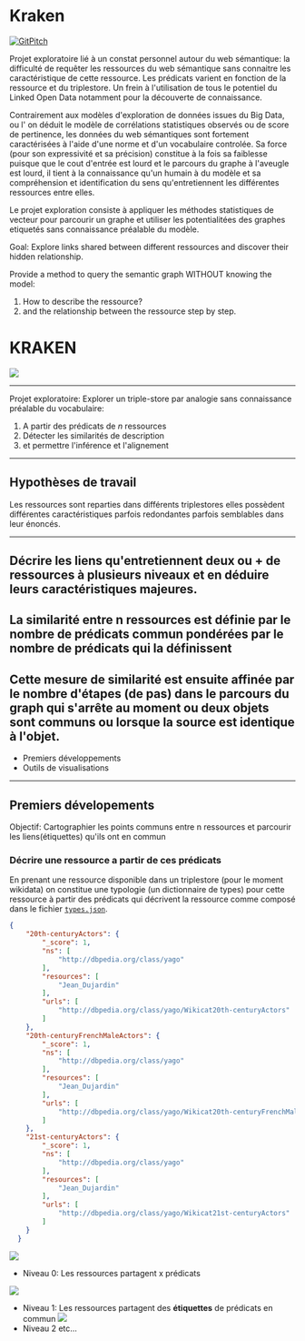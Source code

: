# Kraken
[![GitPitch](https://gitpitch.com/assets/badge.svg)](https://gitpitch.com/c24b/kraken_data/master?grs=github&t=moon)

Projet exploratoire lié à un constat personnel autour du web sémantique: la difficulté de requêter les ressources du web sémantique sans connaitre les caractéristique de cette ressource. Les prédicats varient en fonction de la ressource et du triplestore. Un frein à l'utilisation de tous le potentiel du Linked Open Data notamment pour la découverte de connaissance.

Contrairement aux modèles d'exploration de données issues du Big Data, ou l' on déduit le modèle de corrélations statistiques observés ou de score de pertinence, les données du web sémantiques sont fortement caractérisées à l'aide d'une norme et d'un vocabulaire controlée. Sa force (pour son expressivité et sa précision) constitue à la fois sa faiblesse puisque que le cout d'entrée est lourd et le parcours du graphe à l'aveugle est lourd, il tient  à la connaissance qu'un humain à du modèle et sa compréhension et identification du sens qu'entretiennent les différentes ressources entre elles.

Le projet exploration consiste à appliquer les méthodes statistiques de vecteur pour parcourir un graphe et utiliser les potentialitées des graphes etiquetés sans connaissance préalable du modèle.

Goal: Explore links shared between different ressources
and discover their hidden relationship.

Provide a method to query the semantic graph WITHOUT knowing the model:
1. How to describe the ressource?
2.  and the relationship between the ressource step by step.


# KRAKEN

![](./poulpe.png)

---------

Projet exploratoire: Explorer un triple-store par analogie sans connaissance préalable du vocabulaire:
1. A partir des prédicats de *n* ressources
4. Détecter les similarités de description
5. et permettre l'inférence et l'alignement

---------------

## Hypothèses de travail

Les ressources sont reparties dans différents triplestores elles possèdent différentes caractéristiques parfois redondantes parfois semblables dans leur énoncés.

--------------
Décrire les liens qu'entretiennent deux ou + de ressources
à plusieurs niveaux et en déduire leurs caractéristiques majeures.
-------------------
La similarité entre n ressources est définie par
le nombre de prédicats commun
pondérées par le nombre de prédicats qui la définissent
--------------------
Cette mesure de similarité est ensuite affinée par le nombre d'étapes (de pas) dans le parcours du graph
qui s'arrête au moment ou deux objets sont communs ou lorsque la source est identique à l'objet.
---
* Premiers développements
* Outils de visualisations

---

## Premiers dévelopements

Objectif: Cartographier les points communs entre n ressources et parcourir les liens(étiquettes) qu'ils ont en commun

### Décrire une ressource a partir de ces prédicats

En prenant une ressource disponible dans un triplestore
(pour le moment wikidata)
on constitue une typologie (un dictionnaire de types) pour cette ressource à partir des prédicats qui décrivent la ressource comme composé dans le fichier [`types.json`](./types.json).
```json
{
    "20th-centuryActors": {
        "_score": 1,
        "ns": [
            "http://dbpedia.org/class/yago"
        ],
        "resources": [
            "Jean_Dujardin"
        ],
        "urls": [
            "http://dbpedia.org/class/yago/Wikicat20th-centuryActors"
        ]
    },
    "20th-centuryFrenchMaleActors": {
        "_score": 1,
        "ns": [
            "http://dbpedia.org/class/yago"
        ],
        "resources": [
            "Jean_Dujardin"
        ],
        "urls": [
            "http://dbpedia.org/class/yago/Wikicat20th-centuryFrenchMaleActors"
        ]
    },
    "21st-centuryActors": {
        "_score": 1,
        "ns": [
            "http://dbpedia.org/class/yago"
        ],
        "resources": [
            "Jean_Dujardin"
        ],
        "urls": [
            "http://dbpedia.org/class/yago/Wikicat21st-centuryActors"
        ]
    }
  }
```

![](./examples/testA.png)

* Niveau 0:
Les ressources partagent x prédicats

![](./examples/level0.png)

* Niveau 1:
Les ressources partagent des **étiquettes** de prédicats en commun
![](./examples/digraph.png)
* Niveau 2 etc...
